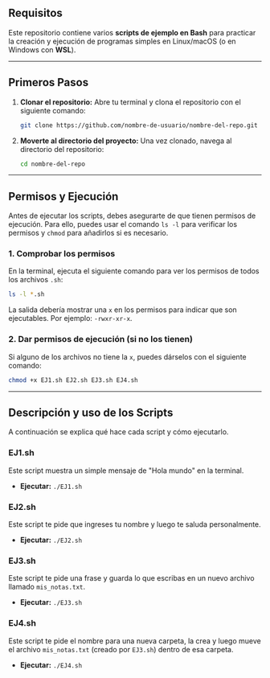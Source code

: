 ## Requisitos 

Este repositorio contiene varios **scripts de ejemplo en Bash** para practicar la creación y ejecución de programas simples en Linux/macOS (o en Windows con **WSL**).

-----

## Primeros Pasos 

1.  **Clonar el repositorio:** Abre tu terminal y clona el repositorio con el siguiente comando:

    ```bash
    git clone https://github.com/nombre-de-usuario/nombre-del-repo.git
    ```

2.  **Moverte al directorio del proyecto:** Una vez clonado, navega al directorio del repositorio:

    ```bash
    cd nombre-del-repo
    ```

-----

## Permisos y Ejecución 

Antes de ejecutar los scripts, debes asegurarte de que tienen permisos de ejecución. Para ello, puedes usar el comando `ls -l` para verificar los permisos y `chmod` para añadirlos si es necesario.

### 1\. Comprobar los permisos

En la terminal, ejecuta el siguiente comando para ver los permisos de todos los archivos `.sh`:

```bash
ls -l *.sh
```

La salida debería mostrar una `x` en los permisos para indicar que son ejecutables. Por ejemplo: `-rwxr-xr-x`.

### 2\. Dar permisos de ejecución (si no los tienen)

Si alguno de los archivos no tiene la `x`, puedes dárselos con el siguiente comando:

```bash
chmod +x EJ1.sh EJ2.sh EJ3.sh EJ4.sh
```

-----

## Descripción y uso de los Scripts 

A continuación se explica qué hace cada script y cómo ejecutarlo.

### EJ1.sh

Este script muestra un simple mensaje de "Hola mundo" en la terminal.

  * **Ejecutar:** `./EJ1.sh`

### EJ2.sh

Este script te pide que ingreses tu nombre y luego te saluda personalmente.

  * **Ejecutar:** `./EJ2.sh`

### EJ3.sh

Este script te pide una frase y guarda lo que escribas en un nuevo archivo llamado `mis_notas.txt`.

  * **Ejecutar:** `./EJ3.sh`

### EJ4.sh

Este script te pide el nombre para una nueva carpeta, la crea y luego mueve el archivo `mis_notas.txt` (creado por `EJ3.sh`) dentro de esa carpeta.

  * **Ejecutar:** `./EJ4.sh`